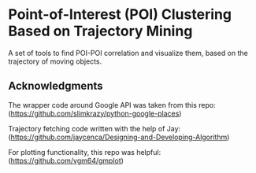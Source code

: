 # Point-of-Interest (POI) Clustering Based on Trajectory Mining 
A set of tools to find POI-POI correlation and visualize them, based on the trajectory of moving objects. 

## Acknowledgments
The wrapper code around Google API was taken from this repo: (https://github.com/slimkrazy/python-google-places)

Trajectory fetching code written with the help of Jay: (https://github.com/jaycenca/Designing-and-Developing-Algorithm)

For plotting functionality, this repo was helpful: (https://github.com/vgm64/gmplot)
